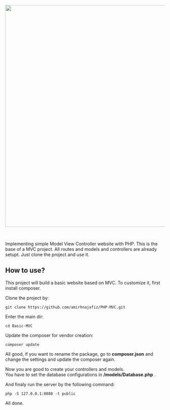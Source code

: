 <p align="center">
    <img src="/public/assets/demo.png" width="700" />
</p>

<br />

Implementing simple Model View Controller website with PHP.
This is the base of a MVC project. All routes and models and controllers are already setupt.
Just clone the project and use it.

## How to use?

This project will build a basic website based on MVC.
To customize it, first install composer.

Clone the project by:

```shell
git clone https://github.com/amirhnajafiz/PHP-MVC.git
```

Enter the main dir:

```shell
cd Basic-MVC
```

Update the composer for vendor creation:

```shell 
composer update
```

All good, if you want to rename the package, go to <b>composer.json</b> and change the settings and update
the composer again.

Now you are good to create your controllers and models.<br />
You have to set the database configurations in <b>/models/Database.php</b> .<br />

And finaly run the server by the following command:
```shell
php -S 127.0.0.1:8080 -t public
```

All done.
